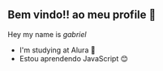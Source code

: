 ## Bem vindo!! ao meu profile 🤙

Hey my name is *gabriel*

- I'm studying at Alura 👀
- Estou aprendendo JavaScript 😊

